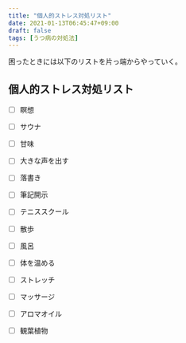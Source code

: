 ```yaml
---
title: "個人的ストレス対処リスト"
date: 2021-01-13T06:45:47+09:00
draft: false
tags: [うつ病の対処法]
---
```

困ったときには以下のリストを片っ端からやっていく。
## 個人的ストレス対処リスト
- [ ] 瞑想
- [ ] サウナ
- [ ] 甘味
- [ ] 大きな声を出す
- [ ] 落書き
- [ ] 筆記開示
- [ ] テニススクール
- [ ] 散歩
- [ ] 風呂
- [ ] 体を温める
- [ ] ストレッチ
- [ ] マッサージ
- [ ] アロマオイル
- [ ] 観葉植物

